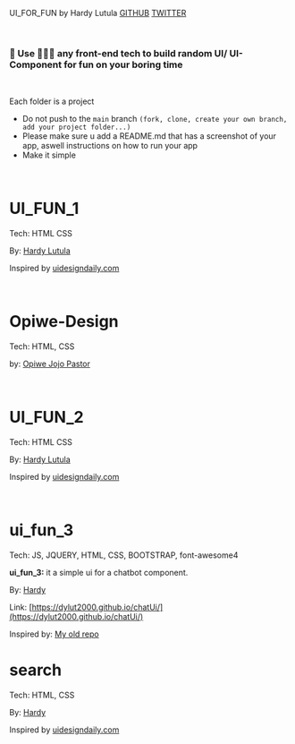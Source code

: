 UI_FOR_FUN by Hardy Lutula [GITHUB](https://github.com/dylut2000) [TWITTER](https://twitter.com/dylut2000)

<br />

### 🤔 Use 🤷🏻‍♂️ any front-end tech to build random UI/ UI-Component for fun on your boring time

<br />

Each folder is a project

- Do not push to the `main` branch `(fork, clone, create your own branch, add your project folder...)`
- Please make sure u add a README.md that has a screenshot of your app, aswell instructions on how to run your app
- Make it simple

<br />

# UI_FUN_1

Tech: HTML CSS

By: [Hardy Lutula](https://twitter.com/dylut2000)

Inspired by [uidesigndaily.com](https://uidesigndaily.com/posts/figma-users-list-card-day-1542)

<br />

# Opiwe-Design

Tech: HTML, CSS

by: [Opiwe Jojo Pastor](https://github.com/Opiwe)

<br />

# UI_FUN_2

Tech: HTML CSS

By: [Hardy Lutula](https://twitter.com/dylut2000)

Inspired by [uidesigndaily.com](https://uidesigndaily.com/posts/figma-search-categories-day-1552)

<br />

# ui_fun_3

Tech: JS, JQUERY, HTML, CSS, BOOTSTRAP, font-awesome4

**ui_fun_3:** it a simple ui for a chatbot component.

By: [Hardy](https://twitter.com/dylut2000)

Link: [https://dylut2000.github.io/chatUi/](https://dylut2000.github.io/chatUi/)

Inspired by: [My old repo](https://github.com/dylut2000/chatUi)

# search

Tech: HTML, CSS

By: [Hardy](https://twitter.com/dylut2000)

Inspired by [uidesigndaily.com](https://uidesigndaily.com/posts/figma-search-categories-day-1552)
